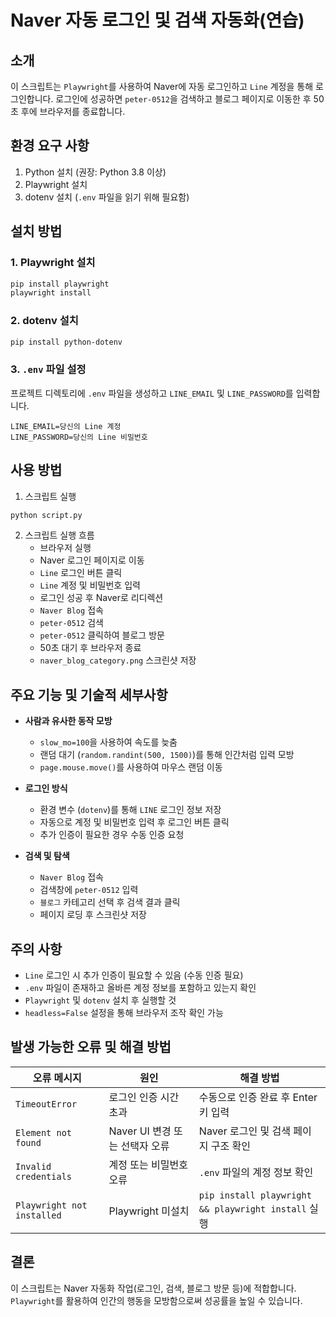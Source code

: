 # Naver 자동 로그인 및 검색 자동화(연습)

## 소개
이 스크립트는 `Playwright`를 사용하여 Naver에 자동 로그인하고 `Line` 계정을 통해 로그인합니다. 로그인에 성공하면 `peter-0512`을 검색하고 블로그 페이지로 이동한 후 50초 후에 브라우저를 종료합니다.

## 환경 요구 사항
1. Python 설치 (권장: Python 3.8 이상)
2. Playwright 설치
3. dotenv 설치 (`.env` 파일을 읽기 위해 필요함)

## 설치 방법

### 1. Playwright 설치
```bash
pip install playwright
playwright install
```

### 2. dotenv 설치
```bash
pip install python-dotenv
```

### 3. `.env` 파일 설정
프로젝트 디렉토리에 `.env` 파일을 생성하고 `LINE_EMAIL` 및 `LINE_PASSWORD`를 입력합니다.
```env
LINE_EMAIL=당신의 Line 계정
LINE_PASSWORD=당신의 Line 비밀번호
```

## 사용 방법

1. 스크립트 실행
```bash
python script.py
```

2. 스크립트 실행 흐름
   - 브라우저 실행
   - Naver 로그인 페이지로 이동
   - `Line` 로그인 버튼 클릭
   - `Line` 계정 및 비밀번호 입력
   - 로그인 성공 후 Naver로 리디렉션
   - `Naver Blog` 접속
   - `peter-0512` 검색
   - `peter-0512` 클릭하여 블로그 방문
   - 50초 대기 후 브라우저 종료
   - `naver_blog_category.png` 스크린샷 저장

## 주요 기능 및 기술적 세부사항
- **사람과 유사한 동작 모방**
  - `slow_mo=100`을 사용하여 속도를 늦춤
  - 랜덤 대기 (`random.randint(500, 1500)`)를 통해 인간처럼 입력 모방
  - `page.mouse.move()`를 사용하여 마우스 랜덤 이동

- **로그인 방식**
  - 환경 변수 (`dotenv`)를 통해 `LINE` 로그인 정보 저장
  - 자동으로 계정 및 비밀번호 입력 후 로그인 버튼 클릭
  - 추가 인증이 필요한 경우 수동 인증 요청

- **검색 및 탐색**
  - `Naver Blog` 접속
  - 검색창에 `peter-0512` 입력
  - `블로그` 카테고리 선택 후 검색 결과 클릭
  - 페이지 로딩 후 스크린샷 저장

## 주의 사항
- `Line` 로그인 시 추가 인증이 필요할 수 있음 (수동 인증 필요)
- `.env` 파일이 존재하고 올바른 계정 정보를 포함하고 있는지 확인
- `Playwright` 및 `dotenv` 설치 후 실행할 것
- `headless=False` 설정을 통해 브라우저 조작 확인 가능

## 발생 가능한 오류 및 해결 방법
| 오류 메시지 | 원인 | 해결 방법 |
|------------|-----|---------|
| `TimeoutError` | 로그인 인증 시간 초과 | 수동으로 인증 완료 후 Enter 키 입력 |
| `Element not found` | Naver UI 변경 또는 선택자 오류 | Naver 로그인 및 검색 페이지 구조 확인 |
| `Invalid credentials` | 계정 또는 비밀번호 오류 | `.env` 파일의 계정 정보 확인 |
| `Playwright not installed` | Playwright 미설치 | `pip install playwright && playwright install` 실행 |

## 결론
이 스크립트는 Naver 자동화 작업(로그인, 검색, 블로그 방문 등)에 적합합니다. `Playwright`를 활용하여 인간의 행동을 모방함으로써 성공률을 높일 수 있습니다.


